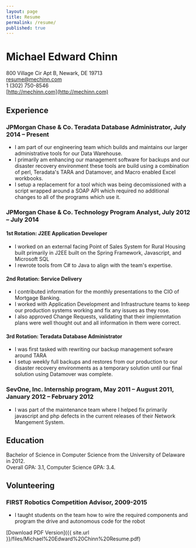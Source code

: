 ```yaml
---
layout: page
title: Resume
permalink: /resume/
published: true
---
```


# Michael Edward Chinn

800 Village Cir Apt B, Newark, DE 19713  
[resume@mechinn.com](mailto:resume@mechinn.com)  
1 (302) 750-8546  
[http://mechinn.com](http://mechinn.com)

## Experience

### JPMorgan Chase & Co. Teradata Database Administrator, July 2014 – Present

- I am part of our engineering team which builds and maintains our larger administrative tools for our Data Warehouse.
- I primarily am enhancing our management software for backups and our disaster recovery environment these tools are build using a combination of perl, Teradata's TARA and Datamover, and Macro enabled Excel workbooks.
- I setup a replacement for a tool which was being decomissioned with a script wrapped around a SOAP API which required no additional changes to all of the programs which use it.

### JPMorgan Chase & Co. Technology Program Analyst, July 2012 – July 2014

#### 1st Rotation: J2EE Application Developer
- I worked on an external facing Point of Sales System for Rural Housing built primarily in J2EE built on the Spring Framework, Javascript, and Microsoft SQL
- I rewrote tools from C# to Java to align with the team's expertise.

#### 2nd Rotation: Service Delivery
- I contributed information for the monthly presentations to the CIO of Mortgage Banking.
- I worked with Application Development and Infrastructure teams to keep our production systems working and fix any issues as they rose.
- I also approved Change Requests, validating that their implemntation plans were well thought out and all information in them were correct.

#### 3rd Rotation: Teradata Database Administrator
- I was first tasked with rewriting our backup management sofware around TARA
- I setup weekly full backups and restores from our production to our disaster recovery environments as a temporary solution until our final solution using Datamover was complete.

### SevOne, Inc. Internship program, May 2011 – August 2011, January 2012 – February 2012

- I was part of the maintenance team where I helped fix primarily javascript and php defects in the current releases of their Network Mangement System.

## Education

Bachelor of Science in Computer Science from the University of Delaware in 2012.  
Overall GPA: 3.1, Computer Science GPA: 3.4.

## Volunteering

### FIRST Robotics Competition Advisor, 2009-2015

- I taught students on the team how to wire the required components and program the drive and autonomous code for the robot

[Download PDF Version]({{ site.url }}/files/Michael%20Edward%20Chinn%20Resume.pdf)
